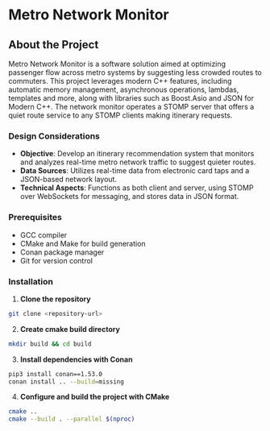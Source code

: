 # Metro Network Monitor

## About the Project
Metro Network Monitor is a software solution aimed at optimizing passenger flow across metro systems by suggesting less crowded routes to commuters. This project leverages modern C++ features, including automatic memory management, asynchronous operations, lambdas, templates and more, along with libraries such as Boost.Asio and JSON for Modern C++. The network monitor operates a STOMP server that offers a quiet route service to any STOMP clients making itinerary requests.

### Design Considerations

- **Objective**: Develop an itinerary recommendation system that monitors and analyzes real-time metro network traffic to suggest quieter routes.
- **Data Sources**: Utilizes real-time data from electronic card taps and a JSON-based network layout.
- **Technical Aspects**: Functions as both client and server, using STOMP over WebSockets for messaging, and stores data in JSON format.

### Prerequisites

- GCC compiler
- CMake and Make for build generation
- Conan package manager
- Git for version control

### Installation

1. **Clone the repository**

```bash
git clone <repository-url>
```
2. **Create cmake build directory**
```bash
mkdir build && cd build
```
3. **Install dependencies with Conan**
```bash
pip3 install conan==1.53.0
conan install .. --build=missing
```
4. **Configure and build the project with CMake**
```bash
cmake ..
cmake --build . --parallel $(nproc)
```
